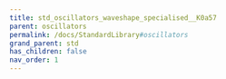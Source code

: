 ```yaml
---
title: std_oscillators_waveshape_specialised__K0a57
parent: oscillators
permalink: /docs/StandardLibrary#oscillators
grand_parent: std
has_children: false
nav_order: 1
---
```

